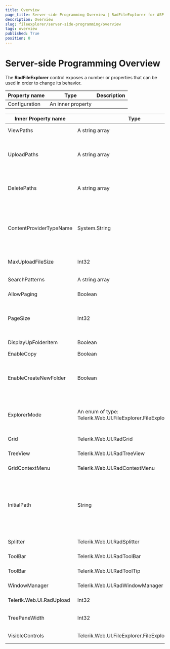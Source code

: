 ```yaml
---
title: Overview
page_title: Server-side Programming Overview | RadFileExplorer for ASP.NET AJAX Documentation
description: Overview
slug: fileexplorer/server-side-programming/overview
tags: overview
published: True
position: 0
---
```


# Server-side Programming Overview

The **RadFileExplorer** control exposes a number or properties that can be used in order to change its behavior.

| Property name | Type | Description |
| ------ | ------ | ------ |
|Configuration|An inner property|


| Inner Property name | Type | Description |
| ------ | ------ | ------ |
|ViewPaths|A string array|Sets the folders that will be shown in RadFileExplorer|
|UploadPaths|A string array|This property is used in order to Assigns Upload (or write) permission for specific folders and their children folders|
|DeletePaths|A string array|This property is used in order to Assigns Delete permission for specific folders and their children (files and folders)|
|ContentProviderTypeName|System.String|Sets the AssemblyQualifiedName of a custom FileBrowserContentProvider that will be used in order to load the content in RadFileExplorer|
|MaxUploadFileSize|Int32|Sets the allowed file upload size.[This article](3544C667-22D4-403B-91E4-43BC8CA94778)shows how to upload large files.|
|SearchPatterns|A string array|An array of[ wildcards for search ](http://msdn.microsoft.com/en-us/library/wz42302f.aspx)||
|AllowPaging|Boolean|Enables or disables paging in the embedded RadGrid|
|PageSize|Int32|Sets the PageSize of the embedded RadGrid. This property takes effect only when AllowPaging="true" is set|
|DisplayUpFolderItem|Boolean|Show or hide thefolder in the embedded RadGrid|
|EnableCopy|Boolean|Allow or deny copy|
|EnableCreateNewFolder|Boolean|Allow or deny creating a new folder. If a custom provider is used, then the provider's CanCreateDirectory should be overridden as well|
|ExplorerMode|An enum of type: Telerik.Web.UI.FileExplorer.FileExplorerMode|Allows FileTree mode, where the files and folders are shown in the TreeView. The grid in this mode is not visible|
|Grid|Telerik.Web.UI.RadGrid|Exposes the embedded RadGrid object|
|TreeView|Telerik.Web.UI.RadTreeView|Exposes the embedded RadTreeView object|
|GridContextMenu|Telerik.Web.UI.RadContextMenu|Exposes the embedded Grid's context menu|
|InitialPath|String|Allows a file or folder to be selected when the RadFileExplorer is loaded. The value set to the property is case sensitive and should be in the same format as shown in the RadFileExplorer's addressbar|
|Splitter|Telerik.Web.UI.RadSplitter|Exposes the embedded RadSplitter object|
|ToolBar|Telerik.Web.UI.RadToolBar|Exposes the embedded RadTolBar object|
|ToolBar|Telerik.Web.UI.RadToolTip|Exposes the embedded RadToolTip object|
|WindowManager|Telerik.Web.UI.RadWindowManager|Exposes the embedded RadWindowManager object|
|Telerik.Web.UI.RadUpload|Int32|Exposes the embedded RadUpload object|
|TreePaneWidth|Int32|Allows the width of the splitter's pane to be set from the server|
|VisibleControls|Telerik.Web.UI.FileExplorer.FileExplorerControls|Determines which controls to be visible|
